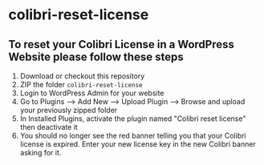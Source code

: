 # colibri-reset-license

## To reset your Colibri License in a WordPress Website please follow these steps

1. Download or checkout this repository
2. ZIP the folder `colibri-reset-license`
3. Login to WordPress Admin for your website
4. Go to Plugins --> Add New --> Upload Plugin --> Browse and upload your previously zipped folder
5. In Installed Plugins, activate the plugin named "Colibri reset license" then deactivate it
6. You should no longer see the red banner telling you that your Colibri license is expired.  Enter your new license key in the new Colibri banner asking for it.
